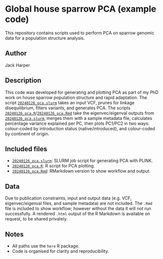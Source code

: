 # Global house sparrow PCA (example code)

This repository contains scripts used to perform PCA on sparrow genomic data for a population structure analysis.

## Author

Jack Harper

## Description

This code was developed for generating and plotting PCA as part of my PhD work on house sparrow population structure and rapid adaptation. The script [`20240126_pca.slurm`](https://github.com/jackharper-genomics/global-sparrow-pca/blob/main/scripts/20240126_pca.slurm) takes an input VCF, prunes for linkage disequilibrium, filters variants, and generates PCA. The scripts [`20240126_pca.R`](https://github.com/jackharper-genomics/global-sparrow-pca/blob/main/scripts/20240126_pca.R)/[`20240126_pca.Rmd`](https://github.com/jackharper-genomics/global-sparrow-pca/blob/main/scripts/20240126_pca.Rmd) take the eigenvec/eigenval outputs from [`20240126_pca.slurm`](https://github.com/jackharper-genomics/global-sparrow-pca/blob/main/scripts/20240126_pca.slurm), merges them with a sample metadata file, calculates percentage variance explained per PC, then plots PC1/PC2 in two ways: colour-coded by introduction status (native/introduced), and colour-coded by continent of origin.

## Included files

- [`20240126_pca.slurm`](https://github.com/jackharper-genomics/global-sparrow-pca/blob/main/scripts/20240126_pca.slurm): SLURM job script for generating PCA with PLINK.
- [`20240126_pca.R`](https://github.com/jackharper-genomics/global-sparrow-pca/blob/main/scripts/20240126_pca.R): R script for PCA plotting.
- [`20240126_pca.Rmd`](https://github.com/jackharper-genomics/global-sparrow-pca/blob/main/scripts/20240126_pca.Rmd): RMarkdown version to show workflow and output.

## Data

Due to publication constraints, input and output data (e.g. VCF, eigenvec/eigenval files, and sample metadata) 
are not included. The `.Rmd` file is included to show workflow; however without the data it will not run 
successfully. A rendered `.html` output of the R Markdown is available on request, to be shared privately.

## Notes

- All paths use the `here` R package.
- Code is organised for clarity and reproducibility.


